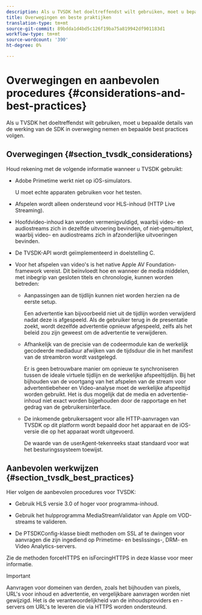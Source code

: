 ```yaml
---
description: Als u TVSDK het doeltreffendst wilt gebruiken, moet u bepaalde details van de werking van de SDK in overweging nemen en bepaalde best practices volgen.
title: Overwegingen en beste praktijken
translation-type: tm+mt
source-git-commit: 89bdda1d4bd5c126f19ba75a819942df901183d1
workflow-type: tm+mt
source-wordcount: '390'
ht-degree: 0%

---
```



# Overwegingen en aanbevolen procedures {#considerations-and-best-practices}

Als u TVSDK het doeltreffendst wilt gebruiken, moet u bepaalde details van de werking van de SDK in overweging nemen en bepaalde best practices volgen.

## Overwegingen {#section_tvsdk_considerations}

Houd rekening met de volgende informatie wanneer u TVSDK gebruikt:

* Adobe Primetime werkt niet op iOS-simulators.

   U moet echte apparaten gebruiken voor het testen.

* Afspelen wordt alleen ondersteund voor HLS-inhoud (HTTP Live Streaming).

* Hoofdvideo-inhoud kan worden vermenigvuldigd, waarbij video- en audiostreams zich in dezelfde uitvoering bevinden, of niet-gemultiplext, waarbij video- en audiostreams zich in afzonderlijke uitvoeringen bevinden.

* De TVSDK-API wordt geïmplementeerd in doelstelling C.

* Voor het afspelen van video&#39;s is het native Apple AV Foundation-framework vereist. Dit beïnvloedt hoe en wanneer de media middelen, met inbegrip van gesloten titels en chronologie, kunnen worden betreden:

   * Aanpassingen aan de tijdlijn kunnen niet worden herzien na de eerste setup.

      Een advertentie kan bijvoorbeeld niet uit de tijdlijn worden verwijderd nadat deze is afgespeeld. Als de gebruiker terug in de presentatie zoekt, wordt dezelfde advertentie opnieuw afgespeeld, zelfs als het beleid zou zijn geweest om de advertentie te verwijderen.

   * Afhankelijk van de precisie van de codeermodule kan de werkelijk gecodeerde mediaduur afwijken van de tijdsduur die in het manifest van de streambron wordt vastgelegd.

      Er is geen betrouwbare manier om opnieuw te synchroniseren tussen de ideale virtuele tijdlijn en de werkelijke afspeeltijdlijn. Bij het bijhouden van de voortgang van het afspelen van de stream voor advertentiebeheer en Video-analyse moet de werkelijke afspeeltijd worden gebruikt. Het is dus mogelijk dat de media en advertentie-inhoud niet exact worden bijgehouden door de rapportage en het gedrag van de gebruikersinterface.

   * De inkomende gebruikersagent voor alle HTTP-aanvragen van TVSDK op dit platform wordt bepaald door het apparaat en de iOS-versie die op het apparaat wordt uitgevoerd.

      De waarde van de userAgent-tekenreeks staat standaard voor wat het besturingssysteem toewijst.

## Aanbevolen werkwijzen {#section_tvsdk_best_practices}

Hier volgen de aanbevolen procedures voor TVSDK:

* Gebruik HLS versie 3.0 of hoger voor programma-inhoud.

* Gebruik het hulpprogramma MediaStreamValidator van Apple om VOD-streams te valideren.

* De PTSDKConfig-klasse biedt methoden om SSL af te dwingen voor aanvragen die zijn ingediend op Primetime- en beslissings-, DRM- en Video Analytics-servers.

Zie de methoden forceHTTPS en isForcingHTTPS in deze klasse voor meer informatie.

>[!IMPORTANT]
>
>Aanvragen voor domeinen van derden, zoals het bijhouden van pixels, URL&#39;s voor inhoud en advertentie, en vergelijkbare aanvragen worden niet gewijzigd. Het is de verantwoordelijkheid van de inhoudsproviders en -servers om URL&#39;s te leveren die via HTTPS worden ondersteund.
